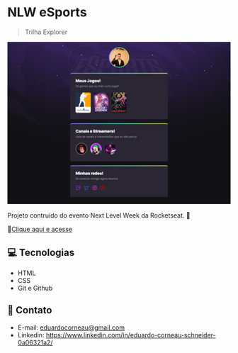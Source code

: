 # NLW eSports 

> Trilha Explorer

![preview](./.github/preview.png)

Projeto contruído do evento Next Level Week da Rocketseat. 🚀

🔗[Clique aqui e acesse](https://edushina.github.io/nlw)

## 💻 Tecnologias

- HTML
- CSS
- Git e Github

## 📱 Contato
- E-mail: eduardocorneau@gmail.com
- Linkedin: https://www.linkedin.com/in/eduardo-corneau-schneider-0a06321a2/
